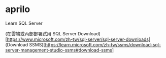 # aprilo
Learn SQL Server

(在雲端或內部部署試用 SQL Server Download)[https://www.microsoft.com/zh-tw/sql-server/sql-server-downloads]
(Download SSMS)[https://learn.microsoft.com/zh-tw/ssms/download-sql-server-management-studio-ssms#download-ssms]
